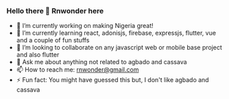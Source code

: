 ### Hello there 👋 Rnwonder here

- 🔭 I’m currently working on making Nigeria great!
- 🌱 I’m currently learning react, adonisjs, firebase, expressjs, flutter, vue and a couple of fun stuffs
- 👯 I’m looking to collaborate on any javascript web or mobile base project and also flutter 
- 💬 Ask me about anything not related to agbado and cassava
- 📫 How to reach me: rnwonder@gmail.com
- ⚡ Fun fact: You might have guessed this but, I don't like agbado and cassava


